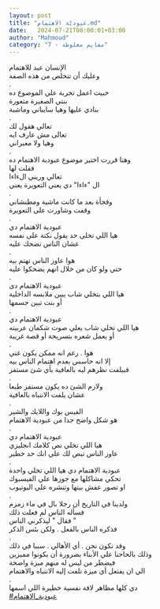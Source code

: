 ```yaml
---
layout: post
title: "عبوديّة الاهتمام.md"
date:   2024-07-21T00:00:01+03:00
author: "Mahmoud"
category: "7 - مفايم مغلوطة"
---
```

الإنسان عبد للاهتمام\
وعليك أن تتخلص من هذه الصفة\
.\
حبيت اعمل تجربة علي الموضوع ده\
بنتي الصغيرة متعورة\
بنادي عليها وهيا سايباني وماشية\
.\
تعالي هقول لك\
تعالى مش عارف ايه\
وهيا ولا معبراني\
.\
وهنا قررت اختبر موضوع عبودية الاهتمام ده\
فقلت لها\
تعالي وريني الءاءا\
ال \"ءاءا\" دي يعني التعويرة يعني\
.\
وفجأة بعد ما كانت ماشية ومطنشاني\
وقفت وشاورت على التعويرة\
.\
عبودية الاهتمام دي\
هيا اللي تخلى حد يقول نكتة على نفسه\
عشان الناس تضحك عليه\
.\
هوا عاوز الناس تهتم بيه\
حتي ولو كان من خلال انهم يضحكوا عليه\
.\
عبودية الاهتمام دى\
هيا اللي بتخلي شاب يبين ملابسه الداخلية\
أو بنت تبين جسمها\
.\
عبودية الاهتمام دي\
هيا اللي تخلي شاب يعلي صوت شكمان عربيته\
أو يعمل شعره بتسريحة أو قصة غريبة\
.\
هوا . رغم انه ممكن يكون غني\
إلا انه حاسس بعدم اهتمام الناس بيه\
فبيلفت نظرهم ليه بالعافية بأي شئ مستفز\
.\
ولازم الشئ ده يكون مستفز طبعا\
عشان يلفت الانتباه بالعافية\
.\
الفيس بوك واللايك والشير\
هو شكل واضح جدا من عبودية الاهتمام\
.\
عبودية الاهتمام دي\
هيا اللي تخلي نص كلامك انجليزي\
عاوز الناس تبص لك علي انك حد خطير\
.\
عبودية الاهتمام دي هيا اللي تخلي واحدة\
تحكي مشاكلها مع جوزها علي الفيسبوك\
او تصور عفش بيتها وتنشره علي اليوتيوب\
.\
ولدينا في التاريخ أن رجلا بال في ماء زمزم\
فسأله الناس لم فعلت ذلك\
فقال \" ليذكرني الناس \"\
فذكره الناس بالفعل . ولكن بئس الذكر\
.\
وقد نكون نحن . أي الأهالي . سببا في ذلك\
وذلك بالحاحنا علي الأبناء بضرورة أن يكونوا
مميزين\
فيضطر من ليس له منهم ميزة واضحة\
الي ان يفتعل أي ميزة تلفت إليه الانتباه
والاهتمام\
.\
دي كلها مظاهر لافة نفسية خطيرة اللي اسمها\
[<u>\#عبودية_الاهتمام</u>](https://www.facebook.com/hashtag/عبودية_الاهتمام?source=feed_text)
